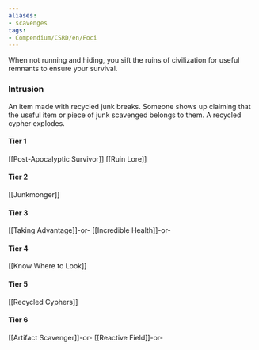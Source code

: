 ```yaml
---
aliases:
- scavenges
tags:
- Compendium/CSRD/en/Foci
---
```


When not running and hiding, you sift the ruins of civilization for useful remnants to ensure your survival.
 ### Intrusion
An item made with recycled junk breaks. Someone shows up claiming that the useful item or piece of junk scavenged belongs to them. A recycled cypher explodes.

#### Tier 1
[[Post-Apocalyptic Survivor]]
[[Ruin Lore]]
#### Tier 2
[[Junkmonger]]
#### Tier 3
[[Taking Advantage]]-or-
[[Incredible Health]]-or-
#### Tier 4
[[Know Where to Look]]
#### Tier 5
[[Recycled Cyphers]]
#### Tier 6
[[Artifact Scavenger]]-or-
[[Reactive Field]]-or-
